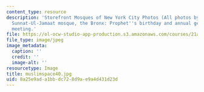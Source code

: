 ```yaml
---
content_type: resource
description: 'Storefront Mosques of New York City Photos (All photos by Susan Slyomovics):
  Sunnat-Ul-Jamaat mosque, the Bronx: Prophet''s birthday and annual general election
  meeting.'
file: https://ol-ocw-studio-app-production.s3.amazonaws.com/courses/21a-453-anthropology-of-the-middle-east-spring-2004/8a25e9ada1bbdc728d9ae9a4d431d23d_muslimspace40.jpg
file_type: image/jpeg
image_metadata:
  caption: ''
  credit: ''
  image-alt: ''
resourcetype: Image
title: muslimspace40.jpg
uid: 8a25e9ad-a1bb-dc72-8d9a-e9a4d431d23d
---
```

